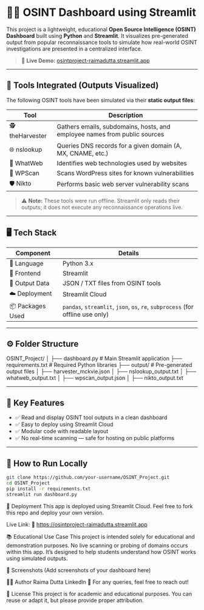 # 🕵️‍♀️ OSINT Dashboard using Streamlit

This project is a lightweight, educational **Open Source Intelligence (OSINT) Dashboard** built using **Python** and **Streamlit**. It visualizes pre-generated output from popular reconnaissance tools to simulate how real-world OSINT investigations are presented in a centralized interface.

> 📌 **Live Demo:** [osintproject-raimadutta.streamlit.app](https://osintproject-raimadutta.streamlit.app)

---

## 🔧 Tools Integrated (Outputs Visualized)

The following OSINT tools have been simulated via their **static output files**:

| Tool        | Description |
|-------------|-------------|
| 🕵️ theHarvester | Gathers emails, subdomains, hosts, and employee names from public sources |
| 🌐 nslookup     | Queries DNS records for a given domain (A, MX, CNAME, etc.) |
| 🧰 WhatWeb      | Identifies web technologies used by websites |
| 🔐 WPScan       | Scans WordPress sites for known vulnerabilities |
| 🛡️ Nikto        | Performs basic web server vulnerability scans |

> ⚠️ **Note:** These tools were run offline. Streamlit only reads their outputs; it does not execute any reconnaissance operations live.

---

## 🖥️ Tech Stack

| Component     | Details |
|---------------|---------|
| 🐍 Language     | Python 3.x |
| 🎨 Frontend    | Streamlit |
| 📁 Output Data | JSON / TXT files from OSINT tools |
| ☁️ Deployment | Streamlit Cloud |
| 📦 Packages Used | `pandas`, `streamlit`, `json`, `os`, `re`, `subprocess` (for offline use only) |

---

## ⚙️ Folder Structure

OSINT_Project/
│
├── dashboard.py # Main Streamlit application
├── requirements.txt # Required Python libraries
├── output/ # Pre-generated output files
│ ├── harvester_mckvie.json
│ ├── nslookup_output.txt
│ ├── whatweb_output.txt
│ ├── wpscan_output.json
│ ├── nikto_output.txt


---

## 🌟 Key Features

- ✅ Read and display OSINT tool outputs in a clean dashboard
- ✅ Easy to deploy using Streamlit Cloud
- ✅ Modular code with readable layout
- ✅ No real-time scanning — safe for hosting on public platforms

---

## 🧪 How to Run Locally

```bash
git clone https://github.com/your-username/OSINT_Project.git
cd OSINT_Project
pip install -r requirements.txt
streamlit run dashboard.py
```

🚀 Deployment
This app is deployed using Streamlit Cloud.
Feel free to fork this repo and deploy your own version.

Live Link:
🔗 https://osintproject-raimadutta.streamlit.app

📚 Educational Use Case
This project is intended solely for educational and demonstration purposes.
No live scanning or probing of domains occurs within this app. It’s designed to help students understand how OSINT works using simulated outputs.

📸 Screenshots
(Add screenshots of your dashboard here)

🙋‍♀️ Author
Raima Dutta
LinkedIn
💬 For any queries, feel free to reach out!

📜 License
This project is for academic and educational purposes. You can reuse or adapt it, but please provide proper attribution.
